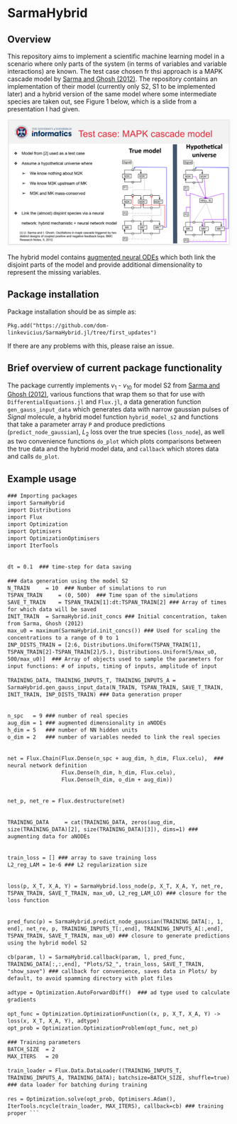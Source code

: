 # SarmaHybrid

## Overview
This repository aims to implement a scientific machine learning model in a scenario where only parts of the system (in terms of variables and variable interactions) are known. The test case chosen fr thsi approach is a MAPK cascade model by [Sarma and Ghosh (2012)](http://www.biomedcentral.com/1756-0500/5/287). The repository contains an implementation of their model (currently only S2, S1 to be implemented later) and a hybrid version of the same model where some intermediate species are taken out, see Figure 1 below, which is a slide from a presentation I had given. 

![Figure 1, true and hybrid model structures.](model_comparison.PNG?raw=true "blabla")

The hybrid model contains [augmented neural ODEs](https://dl.acm.org/doi/10.5555/3454287.3454569) which both link the disjoint parts of the model and provide additional dimensionality to represent the missing variables.

## Package installation

Package installation should be as simple as:
```import Pkg
Pkg.add("https://github.com/dom-linkevicius/SarmaHybrid.jl/tree/first_updates")
```
If there are any problems with this, please raise an issue.




## Brief overview of current package functionality

The package currently implements $v_1$ - $v_{10}$ for model S2 from [Sarma and Ghosh (2012)](http://www.biomedcentral.com/1756-0500/5/287), various functions that wrap them so that for use with `DifferentialEquations.jl` and `Flux.jl`, a data generation function `gen_gauss_input_data` which generates data with narrow gaussian pulses of $Signal$ molecule, a hybrid model function `hybrid_model_s2` and functions that take a parameter array `P` and produce predictions (`predict_node_gaussian`), $L_2$ loss over the true species (`loss_node`), as well as two convenience functions `do_plot` which plots comparisons between the true data and the hybrid model data, and `callback` which stores data and calls `do_plot`. 


## Example usage

```
### Importing packages
import SarmaHybrid
import Distributions
import Flux
import Optimization
import Optimisers
import OptimizationOptimisers
import IterTools


dt = 0.1  ### time-step for data saving

### data generation using the model S2
N_TRAIN 	= 10  ### Number of simulations to run
TSPAN_TRAIN 	= (0, 500)  ### Time span of the simulations
SAVE_T_TRAIN	= TSPAN_TRAIN[1]:dt:TSPAN_TRAIN[2] ### Array of times for which data will be saved
INIT_TRAIN 	= SarmaHybrid.init_concs ### Initial concentration, taken from Sarma, Ghosh (2012)
max_u0 = maximum(SarmaHybrid.init_concs()) ### Used for scaling the concentrations to a range of 0 to 1
INP_DISTS_TRAIN = [2:6, Distributions.Uniform(TSPAN_TRAIN[1], TSPAN_TRAIN[2]-TSPAN_TRAIN[2]/5.), Distributions.Uniform(5/max_u0, 500/max_u0)]  ### Array of objects used to sample the parameters for input functions: # of inputs, timing of inputs, amplitude of input 

TRAINING_DATA, TRAINING_INPUTS_T, TRAINING_INPUTS_A = SarmaHybrid.gen_gauss_input_data(N_TRAIN, TSPAN_TRAIN, SAVE_T_TRAIN, INIT_TRAIN, INP_DISTS_TRAIN) ### Data generation proper


n_spc   = 9	### number of real species
aug_dim = 1 ### augmented dimensionality in aNODEs
h_dim = 5	### number of NN hidden units
o_dim = 2   ### number of variables needed to link the real species


net = Flux.Chain(Flux.Dense(n_spc + aug_dim, h_dim, Flux.celu),  ### neural network definition
 				 Flux.Dense(h_dim, h_dim, Flux.celu),
		 		 Flux.Dense(h_dim, o_dim + aug_dim))


net_p, net_re = Flux.destructure(net)


TRAINING_DATA     = cat(TRAINING_DATA, zeros(aug_dim, size(TRAINING_DATA)[2], size(TRAINING_DATA)[3]), dims=1) ### augmenting data for aNODEs


train_loss = [] ### array to save training loss
L2_reg_LAM = 1e-6 ### L2 regularization size


loss(p, X_T, X_A, Y) = SarmaHybrid.loss_node(p, X_T, X_A, Y, net_re, TSPAN_TRAIN, SAVE_T_TRAIN, max_u0, L2_reg_LAM_LO) ### closure for the loss function


pred_func(p) = SarmaHybrid.predict_node_gaussian(TRAINING_DATA[:, 1, end], net_re, p, TRAINING_INPUTS_T[:,end], TRAINING_INPUTS_A[:,end], TSPAN_TRAIN, SAVE_T_TRAIN, max_u0) ### closure to generate predictions using the hybrid model S2

cb(param, l) = SarmaHybrid.callback(param, l, pred_func, TRAINING_DATA[:,:,end], "Plots/S2_", train_loss, SAVE_T_TRAIN, "show_save") ### callback for convenience, saves data in Plots/ by default, to avoid spamming directory with plot files

adtype = Optimization.AutoForwardDiff()  ### ad type used to calculate gradients

opt_func = Optimization.OptimizationFunction((x, p, X_T, X_A, Y) -> loss(x, X_T, X_A, Y), adtype)
opt_prob = Optimization.OptimizationProblem(opt_func, net_p)

### Training parameters
BATCH_SIZE 	= 2  
MAX_ITERS 	= 20

train_loader = Flux.Data.DataLoader((TRAINING_INPUTS_T, TRAINING_INPUTS_A, TRAINING_DATA); batchsize=BATCH_SIZE, shuffle=true) ### data loader for batching during training

res = Optimization.solve(opt_prob, Optimisers.Adam(), IterTools.ncycle(train_loader, MAX_ITERS), callback=cb) ### training proper ``` 